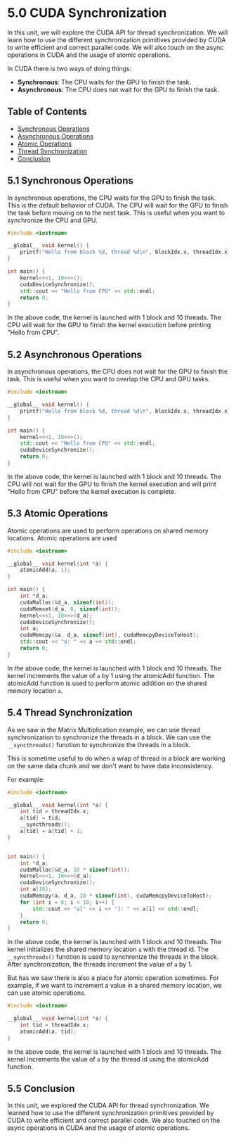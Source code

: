 # 5.0 CUDA Synchronization

In this unit, we will explore the CUDA API for thread synchronization. We will learn how to use the different synchronization primitives provided by CUDA to write efficient and correct parallel code. We will also touch on the async operations in CUDA and the usage of atomic operations.

In CUDA there is two ways of doing things:

- **Synchronous**: The CPU waits for the GPU to finish the task.
- **Asynchronous**: The CPU does not wait for the GPU to finish the task.

## Table of Contents

- [Synchronous Operations](#51-synchronous-operations)
- [Asynchronous Operations](#52-asynchronous-operations)
- [Atomic Operations](#53-atomic-operations)
- [Thread Synchronization](#54-thread-synchronization)
- [Conclusion](#55-conclusion)

## 5.1 Synchronous Operations

In synchronous operations, the CPU waits for the GPU to finish the task. This is the default behavior of CUDA. The CPU will wait for the GPU to finish the task before moving on to the next task. This is useful when you want to synchronize the CPU and GPU.

```cpp
#include <iostream>

__global__ void kernel() {
    printf("Hello from block %d, thread %d\n", blockIdx.x, threadIdx.x);
}

int main() {
    kernel<<<1, 10>>>();
    cudaDeviceSynchronize();
    std::cout << "Hello from CPU" << std::endl;
    return 0;
}
```

In the above code, the kernel is launched with 1 block and 10 threads. The CPU will wait for the GPU to finish the kernel execution before printing "Hello from CPU".

## 5.2 Asynchronous Operations

In asynchronous operations, the CPU does not wait for the GPU to finish the task. This is useful when you want to overlap the CPU and GPU tasks.

```cpp
#include <iostream>

__global__ void kernel() {
    printf("Hello from block %d, thread %d\n", blockIdx.x, threadIdx.x);
}

int main() {
    kernel<<<1, 10>>>();
    std::cout << "Hello from CPU" << std::endl;
    cudaDeviceSynchronize();
    return 0;
}
```

In the above code, the kernel is launched with 1 block and 10 threads. The CPU will not wait for the GPU to finish the kernel execution and will print "Hello from CPU" before the kernel execution is complete.

## 5.3 Atomic Operations

Atomic operations are used to perform operations on shared memory locations. Atomic operations are used

```cpp
#include <iostream>

__global__ void kernel(int *a) {
    atomicAdd(a, 1);
}

int main() {
    int *d_a;
    cudaMalloc(&d_a, sizeof(int));
    cudaMemset(d_a, 0, sizeof(int));
    kernel<<<1, 10>>>(d_a);
    cudaDeviceSynchronize();
    int a;
    cudaMemcpy(&a, d_a, sizeof(int), cudaMemcpyDeviceToHost);
    std::cout << "a: " << a << std::endl;
    return 0;
}
```

In the above code, the kernel is launched with 1 block and 10 threads. The kernel increments the value of `a` by 1 using the atomicAdd function. The atomicAdd function is used to perform atomic addition on the shared memory location `a`.

## 5.4 Thread Synchronization

As we saw in the Matrix Multiplication example, we can use thread synchronization to synchronize the threads in a block. We can use the `__syncthreads()` function to synchronize the threads in a block.

This is sometime useful to do when a wrap of thread in a block are working on the same data chunk and we don't want to have data inconsistency.

For example:

```cpp
#include <iostream>

__global__ void kernel(int *a) {
    int tid = threadIdx.x;
    a[tid] = tid;
    __syncthreads();
    a[tid] = a[tid] + 1;
}


int main() {
    int *d_a;
    cudaMalloc(&d_a, 10 * sizeof(int));
    kernel<<<1, 10>>>(d_a);
    cudaDeviceSynchronize();
    int a[10];
    cudaMemcpy(a, d_a, 10 * sizeof(int), cudaMemcpyDeviceToHost);
    for (int i = 0; i < 10; i++) {
        std::cout << "a[" << i << "]: " << a[i] << std::endl;
    }
    return 0;
}
```

In the above code, the kernel is launched with 1 block and 10 threads. The kernel initializes the shared memory location `a` with the thread id. The `__syncthreads()` function is used to synchronize the threads in the block. After synchronization, the threads increment the value of `a` by 1.


But has we saw there is also a place for atomic operation sometimes. For example, if we want to increment a value in a shared memory location, we can use atomic operations.

```cpp
#include <iostream>

__global__ void kernel(int *a) {
    int tid = threadIdx.x;
    atomicAdd(a, tid);
}
```

In the above code, the kernel is launched with 1 block and 10 threads. The kernel increments the value of `a` by the thread id using the atomicAdd function.


## 5.5 Conclusion

In this unit, we explored the CUDA API for thread synchronization. We learned how to use the different synchronization primitives provided by CUDA to write efficient and correct parallel code. We also touched on the async operations in CUDA and the usage of atomic operations.
